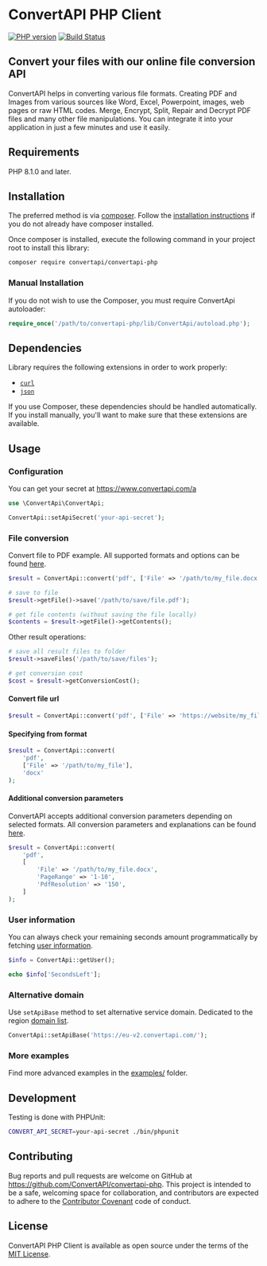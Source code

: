 # ConvertAPI PHP Client

[![PHP version](https://badge.fury.io/ph/convertapi%2Fconvertapi-php.svg)](https://packagist.org/packages/convertapi/convertapi-php)
[![Build Status](https://github.com/ConvertAPI/convertapi-php/actions/workflows/main.yml/badge.svg)](https://github.com/ConvertAPI/convertapi-php/actions)

## Convert your files with our online file conversion API

ConvertAPI helps in converting various file formats. Creating PDF and Images from various sources like Word, Excel, Powerpoint, images, web pages or raw HTML codes. Merge, Encrypt, Split, Repair and Decrypt PDF files and many other file manipulations. You can integrate it into your application in just a few minutes and use it easily.

## Requirements

PHP 8.1.0 and later.

## Installation

The preferred method is via [composer](https://getcomposer.org). Follow the
[installation instructions](https://getcomposer.org/doc/00-intro.md) if you do not already have
composer installed.

Once composer is installed, execute the following command in your project root to install this library:

```sh
composer require convertapi/convertapi-php
```

### Manual Installation

If you do not wish to use the Composer, you must require ConvertApi autoloader:

```php
require_once('/path/to/convertapi-php/lib/ConvertApi/autoload.php');
```

## Dependencies

Library requires the following extensions in order to work properly:

- [`curl`](https://secure.php.net/manual/en/book.curl.php)
- [`json`](https://secure.php.net/manual/en/book.json.php)

If you use Composer, these dependencies should be handled automatically. If you install manually, you'll want to make sure that these extensions are available.

## Usage

### Configuration

You can get your secret at https://www.convertapi.com/a

```php
use \ConvertApi\ConvertApi;

ConvertApi::setApiSecret('your-api-secret');
```

### File conversion

Convert file to PDF example. All supported formats and options can be found
[here](https://www.convertapi.com/conversions).

```php
$result = ConvertApi::convert('pdf', ['File' => '/path/to/my_file.docx']);

# save to file
$result->getFile()->save('/path/to/save/file.pdf');

# get file contents (without saving the file locally)
$contents = $result->getFile()->getContents();
```

Other result operations:

```php
# save all result files to folder
$result->saveFiles('/path/to/save/files');

# get conversion cost
$cost = $result->getConversionCost();
```

#### Convert file url

```php
$result = ConvertApi::convert('pdf', ['File' => 'https://website/my_file.docx']);
```

#### Specifying from format

```php
$result = ConvertApi::convert(
    'pdf',
    ['File' => '/path/to/my_file'],
    'docx'
);
```

#### Additional conversion parameters

ConvertAPI accepts additional conversion parameters depending on selected formats. All conversion
parameters and explanations can be found [here](https://www.convertapi.com/conversions).

```php
$result = ConvertApi::convert(
    'pdf',
    [
        'File' => '/path/to/my_file.docx',
        'PageRange' => '1-10',
        'PdfResolution' => '150',
    ]
);
```

### User information

You can always check your remaining seconds amount programmatically by fetching [user information](https://www.convertapi.com/doc/user).

```php
$info = ConvertApi::getUser();

echo $info['SecondsLeft'];
```

### Alternative domain

Use `setApiBase` method to set alternative service domain. Dedicated to the region [domain list](https://www.convertapi.com/doc/servers-location).

```php
ConvertApi::setApiBase('https://eu-v2.convertapi.com/');
```

### More examples

Find more advanced examples in the [examples/](https://github.com/ConvertAPI/convertapi-php/tree/master/examples) folder.

## Development

Testing is done with PHPUnit:

```sh
CONVERT_API_SECRET=your-api-secret ./bin/phpunit
```

## Contributing

Bug reports and pull requests are welcome on GitHub at https://github.com/ConvertAPI/convertapi-php. This project is intended to be a safe, welcoming space for collaboration, and contributors are expected to adhere to the [Contributor Covenant](http://contributor-covenant.org) code of conduct.

## License

ConvertAPI PHP Client is available as open source under the terms of the [MIT License](https://opensource.org/licenses/MIT).
